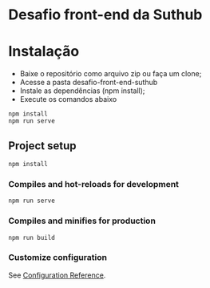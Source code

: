 # Desafio front-end da Suthub

# Instalação

- Baixe o repositório como arquivo zip ou faça um clone;
- Acesse a pasta desafio-front-end-suthub
- Instale as dependências (npm install);
- Execute os comandos abaixo
```
npm install
npm run serve
```

## Project setup
```
npm install
```

### Compiles and hot-reloads for development
```
npm run serve
```

### Compiles and minifies for production
```
npm run build
```

### Customize configuration
See [Configuration Reference](https://cli.vuejs.org/config/).

